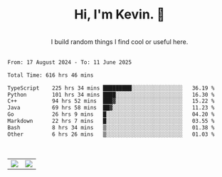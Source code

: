 <!--
**kevin-pek/kevin-pek** is a ✨ _special_ ✨ repository because its `README.md` (this file) appears on your GitHub profile.

Here are some ideas to get you started:

- 🔭 I’m currently working on ...
- 🌱 I’m currently learning ...
- 👯 I’m looking to collaborate on ...
- 🤔 I’m looking for help with ...
- 💬 Ask me about ...
- 📫 How to reach me: ...
- 😄 Pronouns: ...
- ⚡ Fun fact: ...
-->
<div align="center">
  <h1>Hi, I'm Kevin. 👋</h1>
  <br />
  I build random things I find cool or useful here.
</div>
<br />
<!--START_SECTION:waka-->

```txt
From: 17 August 2024 - To: 11 June 2025

Total Time: 616 hrs 46 mins

TypeScript    225 hrs 34 mins █████████░░░░░░░░░░░░░░░░   36.19 %
Python        101 hrs 34 mins ████░░░░░░░░░░░░░░░░░░░░░   16.30 %
C++           94 hrs 52 mins  ███▓░░░░░░░░░░░░░░░░░░░░░   15.22 %
Java          69 hrs 58 mins  ██▓░░░░░░░░░░░░░░░░░░░░░░   11.23 %
Go            26 hrs 9 mins   █░░░░░░░░░░░░░░░░░░░░░░░░   04.20 %
Markdown      22 hrs 7 mins   █░░░░░░░░░░░░░░░░░░░░░░░░   03.55 %
Bash          8 hrs 34 mins   ▒░░░░░░░░░░░░░░░░░░░░░░░░   01.38 %
Other         6 hrs 26 mins   ▒░░░░░░░░░░░░░░░░░░░░░░░░   01.03 %
```

<!--END_SECTION:waka-->
<br />
<table width="100%">
  <tr>
    <td align="left" width="50%">
      <img src="https://github-readme-stats-kevin-pek.vercel.app/api?username=kevin-pek&include_all_commits=true&count_private=true&theme=rose_pine" />
    </td>
    <td align="right" width="50%">
      <img src="https://github-readme-stats-kevin-pek.vercel.app/api/top-langs?username=kevin-pek&langs_count=10&hide_progress=true&theme=rose_pine" />
    </td>
  </tr>
</table>
